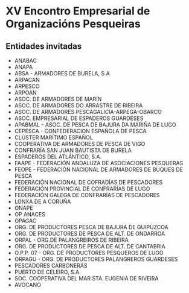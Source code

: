 # XV Encontro Empresarial de Organizacións Pesqueiras

## Entidades invitadas

* ANABAC
* ANAPA
* ABSA - ARMADORES DE BURELA, S A
* ARPACAN
* ARPESCO
* ARPOAN
* ASOC. DE ARMADORES DE MARÍN
* ASOC. DE ARMADORES DO ARRASTRE DE RIBEIRA
* ASOC. DE ARMADORES PESCAGALICIA-ARPEGA-OBARCO
* ASOC. EMPRESARIAL DE ESPADEROS GUARDESES
* APABMAL - ASOC. DE PESCA DE BAJURA DA MARIÑA DE LUGO
* CEPESCA - CONFEDERACION ESPAÑOLA DE PESCA
* CLÚSTER MARÍTIMO ESPAÑOL
* COOPERATIVA DE ARMADORES DE PESCA DE VIGO
* CONFRARÍA SAN JUAN BAUTISTA DE BURELA
* ESPADEROS DEL ATLÁNTICO, S.A.
* FAAPE - FEDERACIÓN ANDALUZA DE ASOCIACIONES PESQUERAS
* FEOPE - FEDERACIÓN NACIONAL DE ARMADORES DE BUQUES DE PESCA
* FEDERACIÓN NACIONAL DE COFRADÍAS DE PESCADORES
* FEDERACIÓN PROVINCIAL DE CONFRARÍAS DE LUGO
* FEDERACIÓN GALEGA DE CONFRARÍAS DE PESCADORES
* LONXA DE A CORUÑA
* ONAPE
* OP ANACES
* OPAGAC
* ORG. DE PRODUCTORES PESCA DE BAJURA DE GUIPÚZCOA
* ORG. DE PRODUCTORES DE PESCA DE ALT. DE ONDARROA
* ORPAL - ORG.DE PALANGREIROS DE RIBEIRA
* ORG. DE PRODUCTORES DE PESCA DE ALT. DE CANTABRIA
* O.P.P. 07 - ORG. DE PRODUCTORES PESQUEROS DE LUGO
* ORPAGU - ORG. DE PRODUCTORES PALANGREROS GUARDESES
* PESCADORES CARBONERAS
* PUERTO DE CELEIRO, S.A.
* SOC. COOPERATIVA DEL MAR STA. EUGENIA DE RIVEIRA
* AVOCANO
